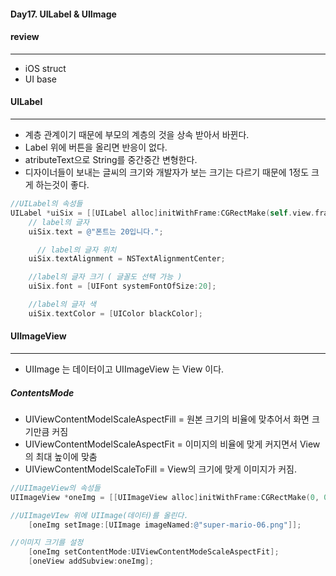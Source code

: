 #### **Day17. UILabel & UIImage**

#### review
***
 - iOS struct
 - UI base

#### UILabel
***
 - 계층 관계이기 때문에 부모의 계층의 것을 상속 받아서 바뀐다.
 - Label 위에 버튼을 올리면 반응이 없다.
 - atributeText으로 String를 중간중간 변형한다.
 - 디자이너들이 보내는 글씨의 크기와 개발자가 보는 크기는 다르기 때문에 1정도 크게 하는것이 좋다.
```objective-c
//UILabel의 속성들
UILabel *uiSix = [[UILabel alloc]initWithFrame:CGRectMake(self.view.frame.size.width/2 - 100, 380, 200, 30)];
    // label의 글자
    uiSix.text = @"폰트는 20입니다.";

      // label의 글자 위치
    uiSix.textAlignment = NSTextAlignmentCenter;

    //label의 글자 크기 ( 글꼴도 선택 가능 )
    uiSix.font = [UIFont systemFontOfSize:20];

    //label의 글자 색
    uiSix.textColor = [UIColor blackColor];
```
#### UIImageView
***
 - UIImage 는 데이터이고 UIImageView 는 View 이다.

##### ContentsMode

 - UIViewContentModelScaleAspectFill = 원본 크기의 비율에 맞추어서 화면 크기만큼 커짐
 - UIViewContentModelScaleAspectFit = 이미지의 비율에 맞게 커지면서 View의 최대 높이에 맞춤
 - UIViewContentModelScaleToFill =  View의 크기에 맞게 이미지가 커짐.
 
```objective-c
//UIImageView의 속성들
UIImageView *oneImg = [[UIImageView alloc]initWithFrame:CGRectMake(0, 0, oneView.frame.size.width, oneView.frame.size.height/3 *2)];

//UIImageVIew 위에 UIImage(데이터)를 올린다.
    [oneImg setImage:[UIImage imageNamed:@"super-mario-06.png"]];

//이미지 크기를 설정
    [oneImg setContentMode:UIViewContentModeScaleAspectFit];
    [oneView addSubview:oneImg];
```

